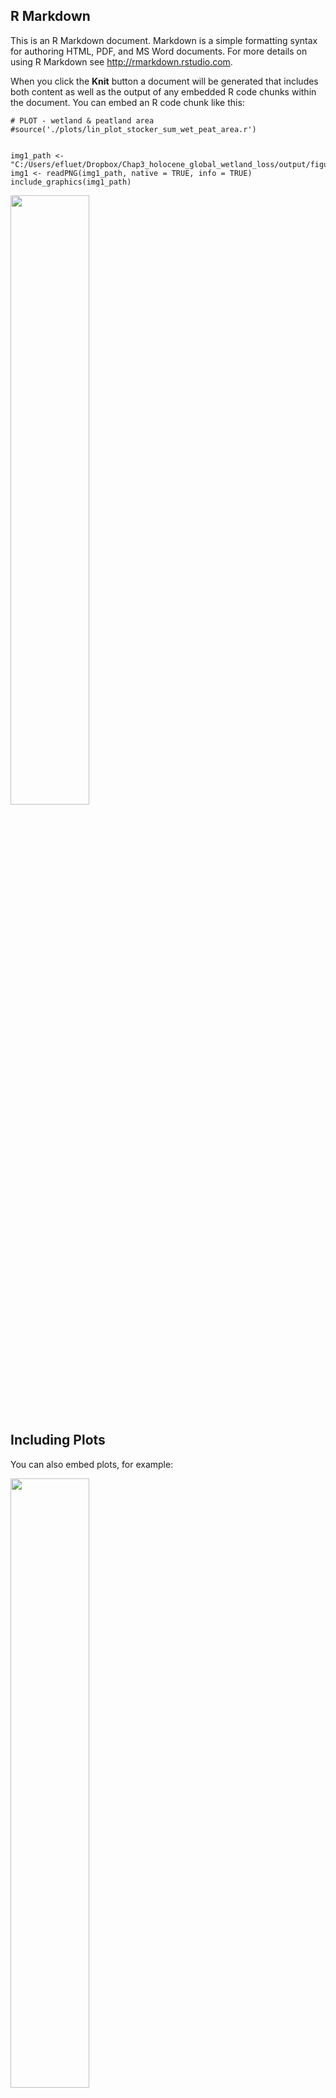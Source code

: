 R Markdown
----------

This is an R Markdown document. Markdown is a simple formatting syntax
for authoring HTML, PDF, and MS Word documents. For more details on
using R Markdown see <http://rmarkdown.rstudio.com>.

When you click the **Knit** button a document will be generated that
includes both content as well as the output of any embedded R code
chunks within the document. You can embed an R code chunk like this:

    # PLOT - wetland & peatland area 
    #source('./plots/lin_plot_stocker_sum_wet_peat_area.r')


    img1_path <- "C:/Users/efluet/Dropbox/Chap3_holocene_global_wetland_loss/output/figures/line_plot_sum_nat_wet_20th.png"
    img1 <- readPNG(img1_path, native = TRUE, info = TRUE)
    include_graphics(img1_path)

<img src="C:/Users/efluet/Dropbox/Chap3_holocene_global_wetland_loss/output/figures/line_plot_sum_nat_wet_20th.png" width="50%" />

Including Plots
---------------

You can also embed plots, for example:

<img src="C:/Users/efluet/Dropbox/Chap3_holocene_global_wetland_loss/output/figures/gif/wetloss.gif" width="50%" />

Note that the `echo = FALSE` parameter was added to the code chunk to
prevent printing of the R code that generated the plot.
